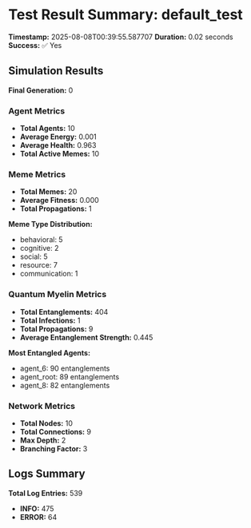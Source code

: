# Test Result Summary: default_test

**Timestamp:** 2025-08-08T00:39:55.587707
**Duration:** 0.02 seconds
**Success:** ✅ Yes

## Simulation Results

**Final Generation:** 0

### Agent Metrics
- **Total Agents:** 10
- **Average Energy:** 0.001
- **Average Health:** 0.963
- **Total Active Memes:** 10

### Meme Metrics
- **Total Memes:** 20
- **Average Fitness:** 0.000
- **Total Propagations:** 1

**Meme Type Distribution:**
- behavioral: 5
- cognitive: 2
- social: 5
- resource: 7
- communication: 1

### Quantum Myelin Metrics
- **Total Entanglements:** 404
- **Total Infections:** 1
- **Total Propagations:** 9
- **Average Entanglement Strength:** 0.445

**Most Entangled Agents:**
- agent_6: 90 entanglements
- agent_root: 89 entanglements
- agent_8: 82 entanglements

### Network Metrics
- **Total Nodes:** 10
- **Total Connections:** 9
- **Max Depth:** 2
- **Branching Factor:** 3

## Logs Summary
**Total Log Entries:** 539
- **INFO:** 475
- **ERROR:** 64
